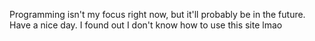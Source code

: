 Programming isn't my focus right now, but it'll probably be in the future. Have a nice day.
I found out I don't know how to use this site lmao
